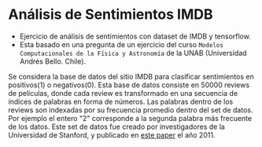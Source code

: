 # Análisis de Sentimientos IMDB
* Ejercicio de análisis de sentimientos con dataset de IMDB y tensorflow.
* Esta basado en una pregunta de un ejercicio del curso `Modelos Computacionales de la Física y Astronomía` de la UNAB (Universidad Andrés Bello. Chile).

Se considera la base de datos del sitio IMDB para clasificar sentimientos en positivos(1) o negativos(0). Esta base de datos consiste en 50000 reviews de películas, donde cada review es transformado en una secuencia de índices de palabras en forma de números. Las palabras dentro de los reviews son indexadas por su frecuencia promedio dentro del set de datos. Por ejemplo el entero "2" corresponde a la segunda palabra
más frecuente de los datos. Este set de datos fue creado por investigadores de la Universidad de Stanford,
y publicado en [este paper](https://ai.stanford.edu/~amaas/papers/wvSent_acl2011.pdf) el año 2011.

